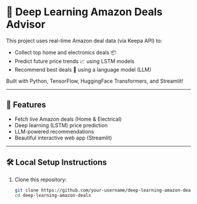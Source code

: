 # 🛒 Deep Learning Amazon Deals Advisor

This project uses real-time Amazon deal data (via Keepa API) to:
- Collect top home and electronics deals 📦
- Predict future price trends 📈 using LSTM models
- Recommend best deals 🤖 using a language model (LLM)

Built with Python, TensorFlow, HuggingFace Transformers, and Streamlit!

---

## 🚀 Features

- Fetch live Amazon deals (Home & Electrical)
- Deep learning (LSTM) price prediction
- LLM-powered recommendations
- Beautiful interactive web app (Streamlit)

---

## 🛠️ Local Setup Instructions

1. Clone this repository:
   ```bash
   git clone https://github.com/your-username/deep-learning-amazon-deals.git
   cd deep-learning-amazon-deals
